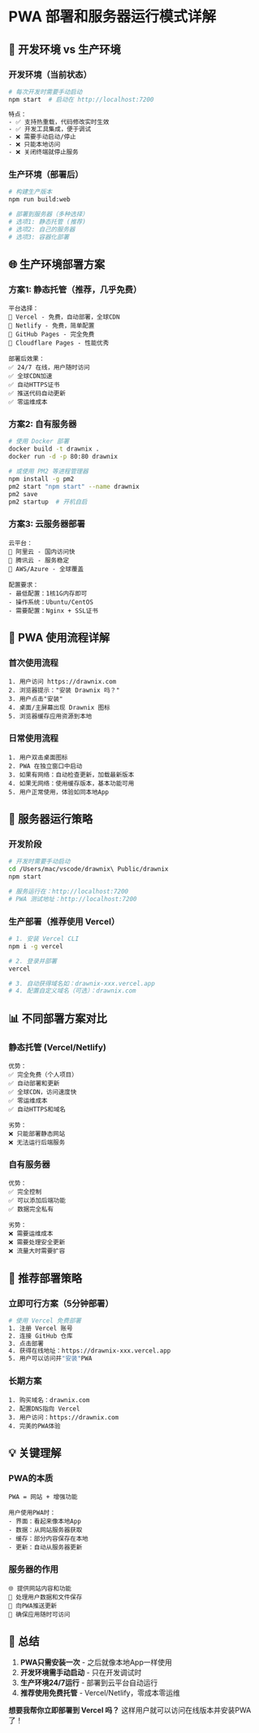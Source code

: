 # PWA 部署和服务器运行模式详解

## 🔄 开发环境 vs 生产环境

### 开发环境（当前状态）
```bash
# 每次开发时需要手动启动
npm start  # 启动在 http://localhost:7200

特点：
- ✅ 支持热重载，代码修改实时生效
- ✅ 开发工具集成，便于调试
- ❌ 需要手动启动/停止
- ❌ 只能本地访问
- ❌ 关闭终端就停止服务
```

### 生产环境（部署后）
```bash
# 构建生产版本
npm run build:web

# 部署到服务器（多种选择）
# 选项1: 静态托管 (推荐)
# 选项2: 自己的服务器
# 选项3: 容器化部署
```

## 🌐 生产环境部署方案

### 方案1: 静态托管（推荐，几乎免费）
```
平台选择：
🔸 Vercel - 免费，自动部署，全球CDN
🔸 Netlify - 免费，简单配置
🔸 GitHub Pages - 完全免费
🔸 Cloudflare Pages - 性能优秀

部署后效果：
✅ 24/7 在线，用户随时访问
✅ 全球CDN加速
✅ 自动HTTPS证书
✅ 推送代码自动更新
✅ 零运维成本
```

### 方案2: 自有服务器
```bash
# 使用 Docker 部署
docker build -t drawnix .
docker run -d -p 80:80 drawnix

# 或使用 PM2 等进程管理器
npm install -g pm2
pm2 start "npm start" --name drawnix
pm2 save
pm2 startup  # 开机自启
```

### 方案3: 云服务器部署
```
云平台：
🔸 阿里云 - 国内访问快
🔸 腾讯云 - 服务稳定
🔸 AWS/Azure - 全球覆盖

配置要求：
- 最低配置：1核1G内存即可
- 操作系统：Ubuntu/CentOS
- 需要配置：Nginx + SSL证书
```

## 📱 PWA 使用流程详解

### 首次使用流程
```
1. 用户访问 https://drawnix.com
2. 浏览器提示："安装 Drawnix 吗？"
3. 用户点击"安装"
4. 桌面/主屏幕出现 Drawnix 图标
5. 浏览器缓存应用资源到本地
```

### 日常使用流程
```
1. 用户双击桌面图标
2. PWA 在独立窗口中启动
3. 如果有网络：自动检查更新，加载最新版本
4. 如果无网络：使用缓存版本，基本功能可用
5. 用户正常使用，体验如同本地App
```

## 🔧 服务器运行策略

### 开发阶段
```bash
# 开发时需要手动启动
cd /Users/mac/vscode/drawnix\ Public/drawnix
npm start

# 服务运行在：http://localhost:7200
# PWA 测试地址：http://localhost:7200
```

### 生产部署（推荐使用 Vercel）
```bash
# 1. 安装 Vercel CLI
npm i -g vercel

# 2. 登录并部署
vercel

# 3. 自动获得域名如：drawnix-xxx.vercel.app
# 4. 配置自定义域名（可选）：drawnix.com
```

## 📊 不同部署方案对比

### 静态托管 (Vercel/Netlify)
```
优势：
✅ 完全免费（个人项目）
✅ 自动部署和更新
✅ 全球CDN，访问速度快
✅ 零运维成本
✅ 自动HTTPS和域名

劣势：
❌ 只能部署静态网站
❌ 无法运行后端服务
```

### 自有服务器
```
优势：
✅ 完全控制
✅ 可以添加后端功能
✅ 数据完全私有

劣势：
❌ 需要运维成本
❌ 需要处理安全更新
❌ 流量大时需要扩容
```

## 🎯 推荐部署策略

### 立即可行方案（5分钟部署）
```bash
# 使用 Vercel 免费部署
1. 注册 Vercel 账号
2. 连接 GitHub 仓库
3. 点击部署
4. 获得在线地址：https://drawnix-xxx.vercel.app
5. 用户可以访问并"安装"PWA
```

### 长期方案
```
1. 购买域名：drawnix.com
2. 配置DNS指向 Vercel
3. 用户访问：https://drawnix.com
4. 完美的PWA体验
```

## 💡 关键理解

### PWA的本质
```
PWA = 网站 + 增强功能

用户使用PWA时：
- 界面：看起来像本地App
- 数据：从网站服务器获取
- 缓存：部分内容保存在本地
- 更新：自动从服务器更新
```

### 服务器的作用
```
🌐 提供网站内容和功能
🔄 处理用户数据和文件保存
📱 向PWA推送更新
🚀 确保应用随时可访问
```

## 🚀 总结

1. **PWA只需安装一次** - 之后就像本地App一样使用
2. **开发环境需手动启动** - 只在开发调试时
3. **生产环境24/7运行** - 部署到云平台自动运行
4. **推荐使用免费托管** - Vercel/Netlify，零成本零运维

**想要我帮你立即部署到 Vercel 吗？** 
这样用户就可以访问在线版本并安装PWA了！
